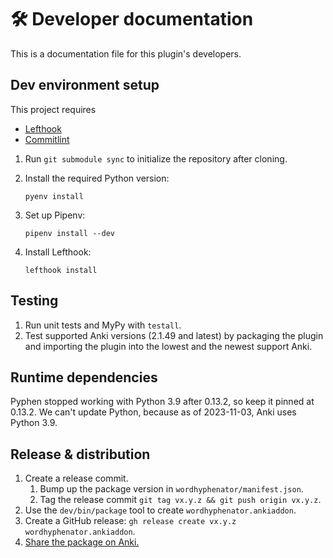 # 🛠️ Developer documentation

This is a documentation file for this plugin's developers.

## Dev environment setup

This project requires

- [Lefthook](https://github.com/evilmartians/lefthook)
- [Commitlint](https://github.com/conventional-changelog/commitlint)

1. Run `git submodule sync` to initialize the repository after cloning.

1. Install the required Python version:

    ```shell
    pyenv install
    ```

1. Set up Pipenv:

    ```shell
    pipenv install --dev
    ```

1. Install Lefthook:

    ```shell
    lefthook install
    ```

## Testing

1. Run unit tests and MyPy with `testall`.
2. Test supported Anki versions (2.1.49 and latest) by packaging the
   plugin and importing the plugin into the lowest and the newest
   support Anki.

## Runtime dependencies

Pyphen stopped working with Python 3.9 after 0.13.2, so keep it pinned
at 0.13.2. We can't update Python, because as of 2023-11-03, Anki uses
Python 3.9.

## Release & distribution

1. Create a release commit.
    1. Bump up the package version in `wordhyphenator/manifest.json`.
    2. Tag the release commit `git tag vx.y.z && git push origin vx.y.z`.
1. Use the `dev/bin/package` tool to create `wordhyphenator.ankiaddon`.
1. Create a GitHub release: `gh release create vx.y.z wordhyphenator.ankiaddon`.
1. [Share the package on Anki.](https://addon-docs.ankiweb.net/#/sharing)
